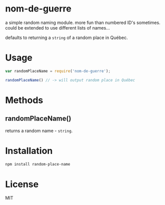 # nom-de-guerre
a simple random naming module. more fun than numbered ID's sometimes.
could be extended to use different lists of names...

defaults to returning a `string` of a random place in Québec.

# Usage
```javascript
var randomPlaceName = require('nom-de-guerre');

randomPlaceName() // -> will output random place in Québec
```

# Methods
## randomPlaceName()
returns a random name - `string`.

# Installation
```bash
npm install random-place-name
```

# License
MIT
